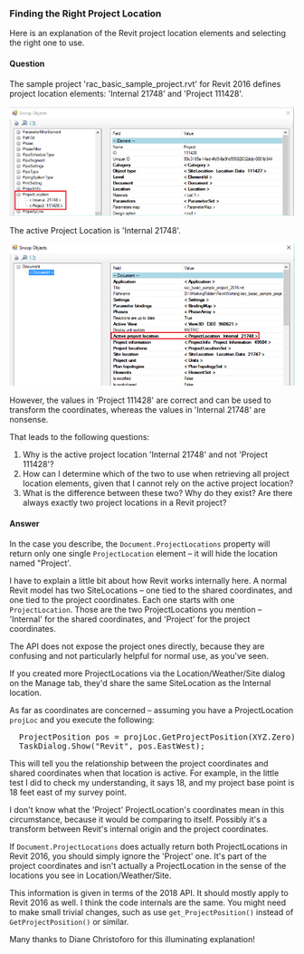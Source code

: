 <head>
<meta http-equiv="Content-Type" content="text/html; charset=utf-8">
<link rel="stylesheet" type="text/css" href="bc.css">
<script src="run_prettify.js" type="text/javascript"></script>
<!--
<script src="https://google-code-prettify.googlecode.com/svn/loader/run_prettify.js" type="text/javascript"></script>
-->
</head>

<!---

- 12981176 [How to find the right Project Location]

Finding the Right Project Location @AutodeskForge #ForgeDevCon #RevitAPI @AutodeskRevit #adsk #aec #bim #dynamobim 

...

-->

### Finding the Right Project Location

Here is an explanation of the Revit project location elements and selecting the right one to use.

#### <a name="2"></a>Question

The sample project 'rac_basic_sample_project.rvt' for Revit 2016 defines project location elements: 'Internal 21748' and 'Project 111428'.

<center>
<img src="img/project_location_1.png" alt="Project locations" width="802">
</center>

The active Project Location is 'Internal 21748'.

<center>
<img src="img/project_location_2.png" alt="Active project location" width="800">
</center>

However, the values in 'Project 111428' are correct and can be used to transform the coordinates, whereas the values in 'Internal 21748' are nonsense.

That leads to the following questions:

1. Why is the active project location 'Internal 21748' and not 'Project 111428'?
2. How can I determine which of the two to use when retrieving all project location elements, given that I cannot rely on the active project location?
3. What is the difference between these two? Why do they exist? Are there always exactly two project locations in a Revit project?

<!----
<center>
<img src="img/project_location.png" alt="Project locations" width="846">
</center>
---->

#### <a name="3"></a>Answer

In the case you describe, the `Document.ProjectLocations` property will return only one single `ProjectLocation` element &ndash; it will hide the location named "Project'.

I have to explain a little bit about how Revit works internally here. A normal Revit model has two SiteLocations &ndash; one tied to the shared coordinates, and one tied to the project coordinates. Each one starts with one `ProjectLocation`. Those are the two ProjectLocations you mention &ndash; 'Internal' for the shared coordinates, and 'Project' for the project coordinates.

The API does not expose the project ones directly, because they are confusing and not particularly helpful for normal use, as you've seen.

If you created more ProjectLocations via the Location/Weather/Site dialog on the Manage tab, they'd share the same SiteLocation as the Internal location.

As far as coordinates are concerned &ndash; assuming you have a ProjectLocation `projLoc` and you execute the following:

<pre class="code">
  ProjectPosition pos = projLoc.GetProjectPosition(XYZ.Zero);
  TaskDialog.Show("Revit", pos.EastWest);
</pre>

This will tell you the relationship between the project coordinates and shared coordinates when that location is active. For example, in the little test I did to check my understanding, it says 18, and my project base point is 18 feet east of my survey point.

I don't know what the 'Project' ProjectLocation's coordinates mean in this circumstance, because it would be comparing to itself. Possibly it's a transform between Revit's internal origin and the project coordinates.

If `Document.ProjectLocations` does actually return both ProjectLocations in Revit 2016, you should simply ignore the 'Project' one. It's part of the project coordinates and isn't actually a ProjectLocation in the sense of the locations you see in Location/Weather/Site.

This information is given in terms of the 2018 API. It should mostly apply to Revit 2016 as well. I think the code internals are the same. You might need to make small trivial changes, such as use `get_ProjectPosition()` instead of `GetProjectPosition()` or similar.

Many thanks to Diane Christoforo for this illuminating explanation!
